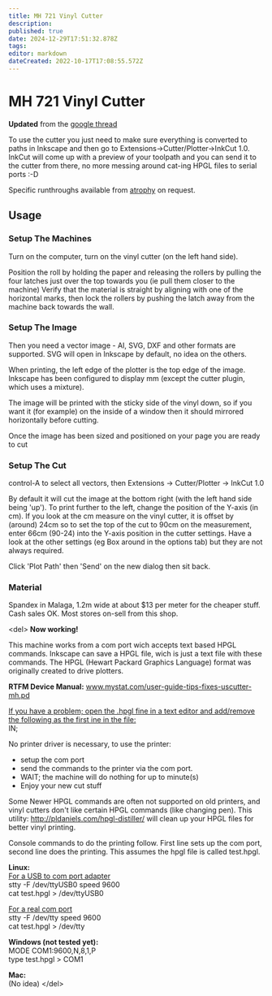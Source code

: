 ```yaml
---
title: MH 721 Vinyl Cutter
description: 
published: true
date: 2024-12-29T17:51:32.878Z
tags: 
editor: markdown
dateCreated: 2022-10-17T17:08:55.572Z
---
```


# MH 721 Vinyl Cutter

**Updated** from the [google thread](https://groups.google.com/d/topic/artifactory-core/TPzEpEXq6fs/discussion)

To use the cutter you just need to make sure everything is converted to paths in Inkscape and then go to Extensions-\>Cutter/Plotter-\>InkCut 1.0. InkCut will come up with a preview of your toolpath and you can send it to the cutter from there, no more messing around cat-ing HPGL files to serial ports :-D

Specific runthroughs available from [atrophy](/user/atrophy) on request.

## Usage

### Setup The Machines

Turn on the computer, turn on the vinyl cutter (on the left hand side).

Position the roll by holding the paper and releasing the rollers by pulling the four latches just over the top towards you (ie pull them closer to the machine) Verify that the material is straight by aligning with one of the horizontal marks, then lock the rollers by pushing the latch away from the machine back towards the wall.

### Setup The Image

Then you need a vector image - AI, SVG, DXF and other formats are supported. SVG will open in Inkscape by default, no idea on the others.

When printing, the left edge of the plotter is the top edge of the image. Inkscape has been configured to display mm (except the cutter plugin, which uses a mixture).

The image will be printed with the sticky side of the vinyl down, so if you want it (for example) on the inside of a window then it should mirrored horizontally before cutting.

Once the image has been sized and positioned on your page you are ready to cut

### Setup The Cut

control-A to select all vectors, then Extensions -\> Cutter/Plotter -\> InkCut 1.0

By default it will cut the image at the bottom right (with the left hand side being 'up'). To print further to the left, change the position of the Y-axis (in cm). If you look at the cm measure on the vinyl cutter, it is offset by (around) 24cm so to set the top of the cut to 90cm on the measurement, enter 66cm (90-24) into the Y-axis position in the cutter settings. Have a look at the other settings (eg Box around in the options tab) but they are not always required.

Click 'Plot Path' then 'Send' on the new dialog then sit back.

### Material

Spandex in Malaga, 1.2m wide at about \$13 per meter for the cheaper stuff. Cash sales OK. Most stores on-sell from this shop.

\<del\> **Now working!**

This machine works from a com port wich accepts text based HPGL commands. Inkscape can save a HPGL file, wich is just a text file with these commands. The HPGL (Hewart Packard Graphics Language) format was originally created to drive plotters.  
  
**RTFM Device Manual:** www.mystat.com/user-guide-tips-fixes-uscutter-mh.pd  
  
<u>If you have a problem; open the .hpgl fine in a text editor and add/remove the following as the first ine in the file:</u>  
IN;  
  
No printer driver is necessary, to use the printer:

-   setup the com port
-   send the commands to the printer via the com port.
-   WAIT; the machine will do nothing for up to minute(s)
-   Enjoy your new cut stuff

  
Some Newer HPGL commands are often not supported on old printers, and vinyl cutters don't like certain HPGL commands (like changing pen). This utility: <http://pldaniels.com/hpgl-distiller/> will clean up your HPGL files for better vinyl printing.  
  
  
Console commands to do the printing follow. First line sets up the com port, second line does the printing. This assumes the hpgl file is called test.hpgl.  
  
**Linux:**  
<u>For a USB to com port adapter</u>  
stty -F /dev/ttyUSB0 speed 9600  
cat test.hpgl \> /dev/ttyUSB0  

<u>For a real com port</u>  
stty -F /dev/tty speed 9600  
cat test.hpgl \> /dev/tty  

**Windows (not tested yet):**  
MODE COM1:9600,N,8,1,P  
type test.hpgl \> COM1  

**Mac:**  
(No idea) \</del\>
